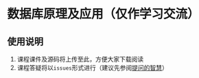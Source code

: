 # 数据库原理及应用（仅作学习交流）
## 使用说明
1. 课程课件及源码将上传至此，方便大家下载阅读
2. 课程答疑将以`issues`形式进行（建议先参阅[提问的智慧](https://github.com/tvvocold/How-To-Ask-Questions-The-Smart-Way)）
